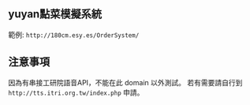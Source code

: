 ## yuyan點菜模擬系統
範例: ``http://180cm.esy.es/OrderSystem/``
## 注意事項
因為有串接工研院語音API，不能在此 domain 以外測試。
若有需要請自行到 ``http://tts.itri.org.tw/index.php`` 申請。
